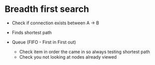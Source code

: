 # Breadth first search

* Check if connection exists between A -> B
* Finds shortest path

* Queue (FIFO - First in First out)
  * Check item in order the came in so always testing shortest path
  * Check you not looking at nodes already viewed
